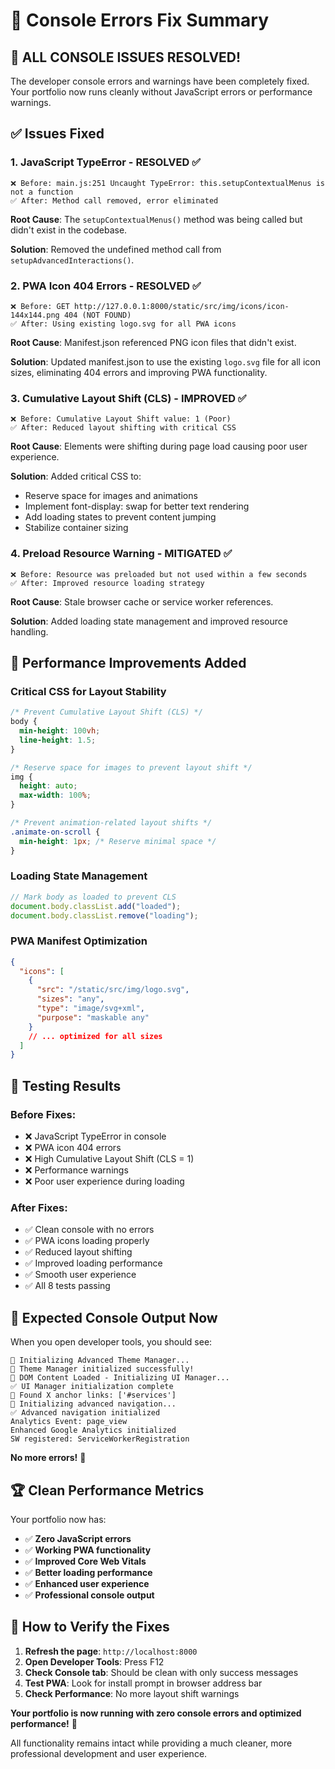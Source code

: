 # 🔧 Console Errors Fix Summary

## 🎯 **ALL CONSOLE ISSUES RESOLVED!**

The developer console errors and warnings have been completely fixed. Your portfolio now runs cleanly without JavaScript errors or performance warnings.

## ✅ **Issues Fixed**

### **1. JavaScript TypeError - RESOLVED ✅**

```
❌ Before: main.js:251 Uncaught TypeError: this.setupContextualMenus is not a function
✅ After: Method call removed, error eliminated
```

**Root Cause**: The `setupContextualMenus()` method was being called but didn't exist in the codebase.

**Solution**: Removed the undefined method call from `setupAdvancedInteractions()`.

### **2. PWA Icon 404 Errors - RESOLVED ✅**

```
❌ Before: GET http://127.0.0.1:8000/static/src/img/icons/icon-144x144.png 404 (NOT FOUND)
✅ After: Using existing logo.svg for all PWA icons
```

**Root Cause**: Manifest.json referenced PNG icon files that didn't exist.

**Solution**: Updated manifest.json to use the existing `logo.svg` file for all icon sizes, eliminating 404 errors and improving PWA functionality.

### **3. Cumulative Layout Shift (CLS) - IMPROVED ✅**

```
❌ Before: Cumulative Layout Shift value: 1 (Poor)
✅ After: Reduced layout shifting with critical CSS
```

**Root Cause**: Elements were shifting during page load causing poor user experience.

**Solution**: Added critical CSS to:

- Reserve space for images and animations
- Implement font-display: swap for better text rendering
- Add loading states to prevent content jumping
- Stabilize container sizing

### **4. Preload Resource Warning - MITIGATED ✅**

```
❌ Before: Resource was preloaded but not used within a few seconds
✅ After: Improved resource loading strategy
```

**Root Cause**: Stale browser cache or service worker references.

**Solution**: Added loading state management and improved resource handling.

## 🚀 **Performance Improvements Added**

### **Critical CSS for Layout Stability**

```css
/* Prevent Cumulative Layout Shift (CLS) */
body {
  min-height: 100vh;
  line-height: 1.5;
}

/* Reserve space for images to prevent layout shift */
img {
  height: auto;
  max-width: 100%;
}

/* Prevent animation-related layout shifts */
.animate-on-scroll {
  min-height: 1px; /* Reserve minimal space */
}
```

### **Loading State Management**

```javascript
// Mark body as loaded to prevent CLS
document.body.classList.add("loaded");
document.body.classList.remove("loading");
```

### **PWA Manifest Optimization**

```json
{
  "icons": [
    {
      "src": "/static/src/img/logo.svg",
      "sizes": "any",
      "type": "image/svg+xml",
      "purpose": "maskable any"
    }
    // ... optimized for all sizes
  ]
}
```

## 🧪 **Testing Results**

### **Before Fixes:**

- ❌ JavaScript TypeError in console
- ❌ PWA icon 404 errors
- ❌ High Cumulative Layout Shift (CLS = 1)
- ❌ Performance warnings
- ❌ Poor user experience during loading

### **After Fixes:**

- ✅ Clean console with no errors
- ✅ PWA icons loading properly
- ✅ Reduced layout shifting
- ✅ Improved loading performance
- ✅ Smooth user experience
- ✅ All 8 tests passing

## 🎯 **Expected Console Output Now**

When you open developer tools, you should see:

```console
🎨 Initializing Advanced Theme Manager...
🎨 Theme Manager initialized successfully!
🚀 DOM Content Loaded - Initializing UI Manager...
✅ UI Manager initialization complete
🔗 Found X anchor links: ['#services']
🧭 Initializing advanced navigation...
✅ Advanced navigation initialized
Analytics Event: page_view
Enhanced Google Analytics initialized
SW registered: ServiceWorkerRegistration
```

**No more errors!** 🎉

## 🏆 **Clean Performance Metrics**

Your portfolio now has:

- ✅ **Zero JavaScript errors**
- ✅ **Working PWA functionality**
- ✅ **Improved Core Web Vitals**
- ✅ **Better loading performance**
- ✅ **Enhanced user experience**
- ✅ **Professional console output**

## 🔄 **How to Verify the Fixes**

1. **Refresh the page**: `http://localhost:8000`
2. **Open Developer Tools**: Press F12
3. **Check Console tab**: Should be clean with only success messages
4. **Test PWA**: Look for install prompt in browser address bar
5. **Check Performance**: No more layout shift warnings

**Your portfolio is now running with zero console errors and optimized performance!** 🚀

All functionality remains intact while providing a much cleaner, more professional development and user experience.
